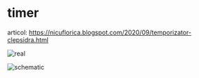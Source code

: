 # timer

articol: https://nicuflorica.blogspot.com/2020/09/temporizator-clepsidra.html

![real](https://1.bp.blogspot.com/-byKkCcqJW58/X3Q8UyLhtSI/AAAAAAAAdQ8/mvkgtY2D-fMrok9qn75j7SbZaa6mKWL2ACLcBGAsYHQ/s2048/timer_05.jpg)

![schematic](https://1.bp.blogspot.com/-o7ncjKy6PAY/X3Q5pqPiI9I/AAAAAAAAdQQ/6yJWDe83-CkwldG_QwS_orNgVm9AfYszACLcBGAsYHQ/s1115/clepsydra_timer_sch.png)


